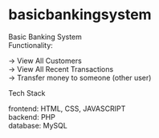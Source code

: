 # basicbankingsystem
Basic Banking System</br>
Functionality:

-> View All Customers</br>
-> View All Recent Transactions</br>
-> Transfer money to someone (other user)</br>


Tech Stack

frontend: HTML, CSS, JAVASCRIPT
</br>
backend: PHP
</br>
database: MySQL
